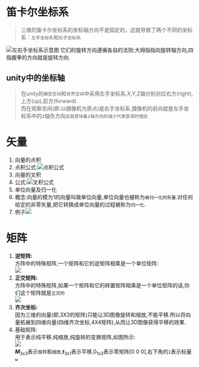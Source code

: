 # 笛卡尔坐标系
> 三维的笛卡尔坐标系的坐标轴方向不是固定的，这就导致了两个不同的坐标系：`左手坐标系`和`右手坐标系`

![左右手坐标系示意图](http://ov443bcri.bkt.clouddn.com/%E5%B7%A6%E5%8F%B3%E6%89%8B%E5%9D%90%E6%A0%87%E7%B3%BB.png)
它们的旋转方向遵循各自的法则:大拇指指向旋转轴方向,四指握拳的方向就是旋转方向.
## unity中的坐标轴
>在unity的`模型空间`和`世界空间`中采用左手坐标系,X,Y,Z轴分别对应右方(right),上方(up),前方(forward).<br>
而在观察空间(即:以摄像机为原点)是右手坐标系,摄像机的前向就是左手坐标系中的z轴负方向`这就意味着z轴方向的减少代表景深的增加`

# 矢量
1. 向量的点积
  1. 点积公式:![点积公式](http://ov443bcri.bkt.clouddn.com/%E5%90%91%E9%87%8F%E7%9A%84%E7%82%B9%E7%A7%AF%E5%85%AC%E5%BC%8F.png)
2. 向量的叉积
  1. 公式:![叉积公式](http://ov443bcri.bkt.clouddn.com/%E5%90%91%E9%87%8F%E7%9A%84%E5%8F%89%E7%A7%AF%E5%85%AC%E5%BC%8F.png)
3. 单位向量及归一化
  1. 概念:向量的模为1的向量叫做单位向量,单位向量也被称为`被归一化的矢量`.对任何给定的非零矢量,把它转换成单位向量的过程被称为`归一化`.
  2. 例子![](http://ov443bcri.bkt.clouddn.com/%E5%90%91%E9%87%8F%E7%9A%84%E5%BD%92%E4%B8%80%E5%8C%96.png)

# 矩阵
1. **逆矩阵:**<br>
  方阵中的特殊矩阵,一个矩阵和它的逆矩阵相乘是一个单位矩阵:<br>![](http://ov443bcri.bkt.clouddn.com/%E9%80%86%E7%9F%A9%E9%98%B5.png)
2. **正交矩阵:**<br>
  方阵中的特殊矩阵,如果一个矩阵和它的转置矩阵相乘是一个单位矩阵的话,你们这个矩阵就是`正交的`<br>![](http://ov443bcri.bkt.clouddn.com/%E6%AD%A3%E4%BA%A4%E7%9F%A9%E9%98%B5.png)
3. **齐次坐标:**<br>
  因为三维的向量(即,3X3的矩阵)只能让3D图像旋转和缩放,不能平移.所以将向量拓展到四维向量(四维齐次坐标,4X4矩阵),从而让3D图像获得平移的效果.
  1. 基础矩阵:<br>用于表示纯平移,纯缩放,纯旋转的变换矩阵,如图所示:<br>
  ![](http://ov443bcri.bkt.clouddn.com/%E5%9F%BA%E7%A1%80%E5%8F%98%E6%8D%A2%E7%9F%A9%E9%98%B5.png)<br>
  ***M***<sub>3x3</sub>表示`旋转`和`缩放`,***t***<sub>3x1</sub>表示平移,0<sub>1x3</sub>表示零矩阵[0 0 0],右下角的`1`表示标量`w`

